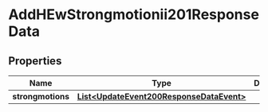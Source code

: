

# AddHEwStrongmotionii201ResponseData


## Properties

| Name | Type | Description | Notes |
|------------ | ------------- | ------------- | -------------|
|**strongmotions** | [**List&lt;UpdateEvent200ResponseDataEvent&gt;**](UpdateEvent200ResponseDataEvent.md) |  |  [optional] |



